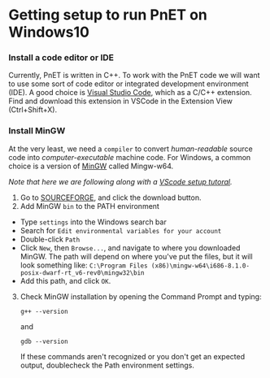 # Getting setup to run PnET on Windows10

### Install a code editor or IDE
Currently, PnET is written in C++. To work with the PnET code we will want to use some sort of code editor or integrated development environment (IDE). A good choice is [Visual Studio Code](https://code.visualstudio.com/download), which as a C/C++ extension. Find and download this extension in VSCode in the Extension View (Ctrl+Shift+X).

### Install MinGW
At the very least, we need a `compiler` to convert *human-readable* source code into *computer-executable* machine code. For Windows, a common choice is a version of [MinGW](https://en.wikipedia.org/wiki/MinGW) called Mingw-w64. 

*Note that here we are following along with a [VScode setup tutoral](https://code.visualstudio.com/docs/cpp/config-mingw).*
1. Go to [SOURCEFORGE](https://sourceforge.net/projects/mingw-w64/), and click the download button.
2. Add MinGW `bin` to the PATH environment
+ Type `settings` into the Windows search bar
+ Search for `Edit environmental variables for your account`
+ Double-click `Path`
+ Click `New`, then `Browse...`, and navigate to where you downloaded MinGW. The path will depend on where you've put the files, but it will look something like: `C:\Program Files (x86)\mingw-w64\i686-8.1.0-posix-dwarf-rt_v6-rev0\mingw32\bin`
+ Add this path, and click `OK`. 
3. Check MinGW installation by opening the Command Prompt and typing:

    `g++ --version`
    
    and

    `gdb --version`

    If these commands aren't recognized or you don't get an expected output, doublecheck the Path environment settings.
